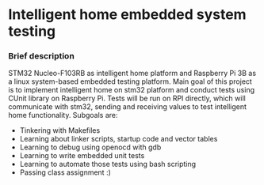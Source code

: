 # Intelligent home embedded system testing

### Brief description
STM32 Nucleo-F103RB as intelligent home platform and Raspberry Pi 3B as a linux system-based embedded testing platform. Main goal of this project is to implement intelligent home on stm32 platform and conduct tests using CUnit library on Raspberry Pi. Tests will be run on RPI directly, which will communicate with stm32, sending and receiving values to test intelligent home functionality. Subgoals are:
- Tinkering with Makefiles
- Learning about linker scripts, startup code and vector tables
- Learning to debug using openocd with gdb
- Learning to write embedded unit tests
- Learning to automate those tests using bash scripting
- Passing class assignment :)
